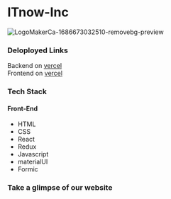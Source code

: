 # ITnow-Inc
![LogoMakerCa-1686673032510-removebg-preview](https://itnowinc.com/wp-content/uploads/2022/11/ITnow-logoArtboard-1-copy.png)



### Deloployed Links
Backend on [vercel](https://flexfit-git-main-anurag1109.vercel.app/) <br>
Frontend on [vercel](https://flexfit-frontend.vercel.app/)


### Tech Stack

#### Front-End
-  HTML 
-  CSS
-  React
-  Redux
-  Javascript
-  materialUI
-  Formic



### Take a glimpse of our website

